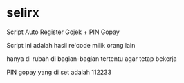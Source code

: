 # selirx
Script Auto Register Gojek + PIN Gopay

Script ini adalah hasil re'code milik orang lain

hanya di rubah di bagian-bagian tertentu agar tetap bekerja

PIN gopay yang di set adalah 112233
